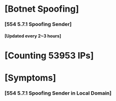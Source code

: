 # [Botnet Spoofing]
### [554 5.7.1 Spoofing Sender]
#### [Updated every 2~3 hours]

# [Counting 53953 IPs]

# [Symptoms] 
###   [554 5.7.1 Spoofing Sender in Local Domain]
